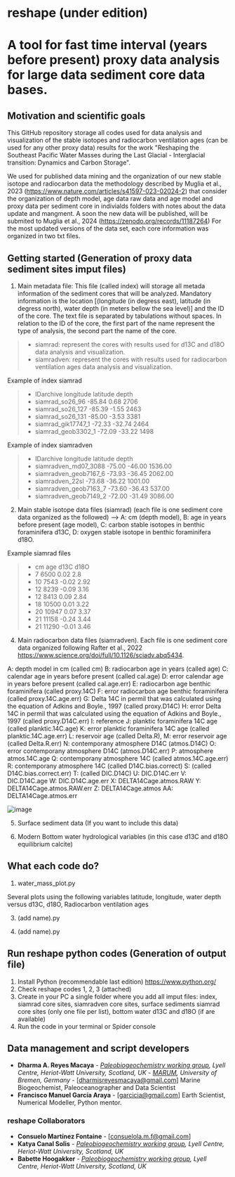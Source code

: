 # reshape (under edition)

# A tool for fast time interval (years before present) proxy data analysis for large data sediment core data bases. 

## Motivation and scientific goals

This GitHub repository storage all codes used for data analysis and visualization of the stable isotopes and radiocarbon ventilation ages (can be used for any other proxy data) results for the work "Reshaping the Southeast Pacific Water Masses during the Last Glacial - Interglacial transition: Dynamics and Carbon Storage".

We used for published data mining and the organization of our new stable isotope and radiocarbon data the methodology described by Muglia et al., 2023 (https://www.nature.com/articles/s41597-023-02024-2) that consider the organization of depth model, age data raw data and age model and proxy data per sediment core in indivialds folders with notes about the data update and mangment. A soon the new data will be published, will be submited to Muglia et al., 2024 (https://zenodo.org/records/11187264)  For the most updated versions of the data set, each core information was organized in two txt files.  



## Getting started (Generation of proxy data sediment sites imput files)  

1. Main metadata file: This file (called index) will storage all metada information of the sediment cores that will be analyzed. Mandatory information is the location [(longitude (in degress east), latitude (in degress north), water depth (in meters bellow the sea level)] and the ID of the core. The text file is separated by tabulations without spaces. In relation to the ID of the core, the first part of the name represent the type of analysis, the second part the name of the core.

>* siamrad: represent the cores with results used for d13C and d18O data analysis and visualization. 
>* siamradven: represent the cores with results used for radiocarbon ventilation ages data analysis and visualization. 

   Example of index siamrad  

>* IDarchive	longitude	latitude	depth
>* siamrad_so26_96	-85.84	0.68	2706
>* siamrad_so26_127	-85.39	-1.55	2463
>* siamrad_so26_131	-85.00	-3.53	3381
>* siamrad_gik17747_1	-72.33	-32.74	2464
>* siamrad_geob3302_1	-72.09	-33.22	1498

   Example of index siamradven  

>* IDarchive	longitude	latitude	depth
>* siamradven_md07_3088	-75.00	-46.00	1536.00
>* siamradven_geob7167_6	-73.93	-36.45	2062.00
>* siamradven_22sl	-73.68	-36.22	1001.00
>* siamradven_geob7163_7	-73.60	-36.43	537.00
>* siamradven_geob7149_2	-72.00	-31.49	3086.00

  
2. Main stable isotope data files (siamrad) (each file is one sediment core data organized as the followed) --> A: cm (depth model), B: age in years before present (age model), C: carbon stable isotopes in benthic foraminifera d13C, D: oxygen stable isotope in benthic foraminifera d18O. 

Example siamrad files 

>* cm	age	d13C	d18O
>* 7	6500	0.02	2.8
>* 10	7543	-0.02	2.92
>* 12	8239	-0.09	3.16
>* 12	8413	0.09	2.84
>* 18	10500	0.01	3.22
>* 20	10947	0.07	3.37
>* 21	11158	-0.24	3.44
>* 21	11290	-0.01	3.46

4. Main radiocarbon data files (siamradven). Each file is one sediment core data organized following Rafter et al., 2022 https://www.science.org/doi/full/10.1126/sciadv.abq5434. 

A: depth model in cm (called cm)
B: radiocarbon age in years (called age)
C: calendar age in years before present (called cal.age)
D: error calendar age in years before present (called cal.age.err)
E: radiocarbon age benthic foraminifera (called proxy.14C)
F: error radiocarbon age benthic foraminifera (called proxy.14C.age.err)
G: Delta 14C in permil that was calculated using the equation of Adkins and Boyle., 1997 (called proxy.D14C)
H: error Delta 14C in permil that was calculated using the equation of Adkins and Boyle., 1997 (called proxy.D14C.err)
I: reference
J: planktic foraminifera 14C age (called planktic.14C.age)
K: error planktic foraminifera 14C age (called planktic.14C.age.err)
L: reservoir age (called Delta.R), M: error reservoir age (called Delta.R.err)
N: contemporany atmosphere D14C (atmos.D14C)
O: error contemporany atmosphere D14C (atmos.D14C.err)
P: atmosphere atmos.14C.age
Q: contemporany atmosphere 14C (called atmos.14C.age.err)
R: contemporany atmosphere 14C (called D14C.bias.correct)
S: (called D14C.bias.correct.err)
T: (called DIC.D14C) 
U: DIC.D14C.err
V: DIC.D14C.age
W: DIC.D14C.age.err
X: DELTA14Cage.atmos.RAW
Y: DELTA14Cage.atmos.RAW.err
Z: DELTA14Cage.atmos
AA: DELTA14Cage.atmos.err

![image](https://github.com/user-attachments/assets/ae686300-d92e-414f-af42-35eb2714d23d)

5. Surface sediment data (If you want to include this data)

6. Modern Bottom water hydrological variables (in this case d13C and d18O equilibrium calcite) 
 
## What each code do? 

1. water_mass_plot.py

Several plots using the following variables latitude, longitude, water depth versus d13C, d18O, Radiocarbon ventilation ages





3. (add name).py






4. (add name).py

## Run reshape python codes (Generation of output file)

1) Install Python (recommendable last edition) https://www.python.org/
2) Check reshape codes 1, 2, 3 (attached) 
3) Create in your PC a single folder where you add all imput files: index, siamrad core sites, siamradven core sites, surface sediments siamrad core sites (only one file per list), bottom water d13C and d18O (if are available)  
4) Run the code in your terminal or Spider console

## Data management and script developers 

* **Dharma A. Reyes Macaya** - [*Paleobiogeochemistry working group*](https://pastclimates.site.hw.ac.uk/)*, Lyell Centre, Heriot-Watt University, Scotland, UK* - [*MARUM*](https://www.marum.de/en/index.html)*, University of Bremen, Germany* - [dharmisreyesmacaya@gmail.com] Marine Biogeochemist, Paleoceanographer and Data Scientist
* **Francisco Manuel García Araya** - [garcicia@gmail.com] Earth Scientist, Numerical Modeller, Python mentor. 

### reshape Collaborators

* **Consuelo Martínez Fontaine** - [consuelola.m.f@gmail.com]
* **Katya Canal Solis** - [*Paleobiogeochemistry working group*](https://pastclimates.site.hw.ac.uk/)*, Lyell Centre, Heriot-Watt University, Scotland, UK*
* **Babette Hoogakker** - [*Paleobiogeochemistry working group*](https://pastclimates.site.hw.ac.uk/)*, Lyell Centre, Heriot-Watt University, Scotland, UK*


